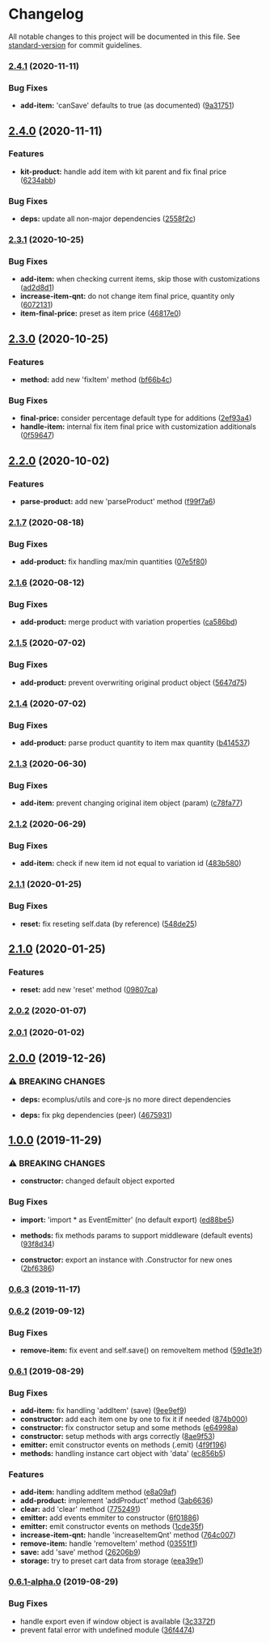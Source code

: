 # Changelog

All notable changes to this project will be documented in this file. See [standard-version](https://github.com/conventional-changelog/standard-version) for commit guidelines.

### [2.4.1](https://github.com/ecomplus/shopping-cart/compare/v2.4.0...v2.4.1) (2020-11-11)


### Bug Fixes

* **add-item:** 'canSave' defaults to true (as documented) ([9a31751](https://github.com/ecomplus/shopping-cart/commit/9a31751bbf487965a45e777cf28f2f8096958f29))

## [2.4.0](https://github.com/ecomplus/shopping-cart/compare/v2.3.1...v2.4.0) (2020-11-11)


### Features

* **kit-product:** handle add item with kit parent and fix final price ([6234abb](https://github.com/ecomplus/shopping-cart/commit/6234abb1e12092979fa5a379fdae500da514bcff))


### Bug Fixes

* **deps:** update all non-major dependencies ([2558f2c](https://github.com/ecomplus/shopping-cart/commit/2558f2ce6e744d0192b325bcf9d32f33e14df00e))

### [2.3.1](https://github.com/ecomplus/shopping-cart/compare/v2.3.0...v2.3.1) (2020-10-25)


### Bug Fixes

* **add-item:** when checking current items, skip those with customizations ([ad2d8d1](https://github.com/ecomplus/shopping-cart/commit/ad2d8d19ab7b32daf0ab6fe31889f513d1fc97ac))
* **increase-item-qnt:** do not change item final price, quantity only ([6072131](https://github.com/ecomplus/shopping-cart/commit/6072131e00b0f1281e690187a867045694b8c6a9))
* **item-final-price:** preset as item price ([46817e0](https://github.com/ecomplus/shopping-cart/commit/46817e06ea37aa713a720c4d278458e65e6ecd81))

## [2.3.0](https://github.com/ecomplus/shopping-cart/compare/v2.2.0...v2.3.0) (2020-10-25)


### Features

* **method:** add new 'fixItem' method ([bf66b4c](https://github.com/ecomplus/shopping-cart/commit/bf66b4c16eecee590a98ea6b4bba58276d16f534))


### Bug Fixes

* **final-price:** consider percentage default type for additions ([2ef93a4](https://github.com/ecomplus/shopping-cart/commit/2ef93a4986828ea83b47fe1363a4a7e76b10ab57))
* **handle-item:** internal fix item final price with customization additionals ([0f59647](https://github.com/ecomplus/shopping-cart/commit/0f59647d120787e15f8c91f0f150513534c1dda7))

## [2.2.0](https://github.com/ecomplus/shopping-cart/compare/v2.1.7...v2.2.0) (2020-10-02)


### Features

* **parse-product:** add new 'parseProduct' method ([f99f7a6](https://github.com/ecomplus/shopping-cart/commit/f99f7a642927e1f49527278d404bca0d49784b8e))

### [2.1.7](https://github.com/ecomplus/shopping-cart/compare/v2.1.6...v2.1.7) (2020-08-18)


### Bug Fixes

* **add-product:** fix handling max/min quantities ([07e5f80](https://github.com/ecomplus/shopping-cart/commit/07e5f80e75f5a5ff3bd9ff46052175a8b3577a25))

### [2.1.6](https://github.com/ecomplus/shopping-cart/compare/v2.1.5...v2.1.6) (2020-08-12)


### Bug Fixes

* **add-product:** merge product with variation properties ([ca586bd](https://github.com/ecomplus/shopping-cart/commit/ca586bdd779a9b0eb1c3f1f218b3b088d70d2359))

### [2.1.5](https://github.com/ecomplus/shopping-cart/compare/v2.1.4...v2.1.5) (2020-07-02)


### Bug Fixes

* **add-product:** prevent overwriting original product object ([5647d75](https://github.com/ecomplus/shopping-cart/commit/5647d7585832fb2cc0be441a0b40e19763090c20))

### [2.1.4](https://github.com/ecomplus/shopping-cart/compare/v2.1.3...v2.1.4) (2020-07-02)


### Bug Fixes

* **add-product:** parse product quantity to item max quantity ([b414537](https://github.com/ecomplus/shopping-cart/commit/b414537d80e70720f79da6b02a4ceb4dedfc560a))

### [2.1.3](https://github.com/ecomplus/shopping-cart/compare/v2.1.2...v2.1.3) (2020-06-30)


### Bug Fixes

* **add-item:** prevent changing original item object (param) ([c78fa77](https://github.com/ecomplus/shopping-cart/commit/c78fa7753eb2dc6ad98a41e80f94e382e14fb264))

### [2.1.2](https://github.com/ecomclub/shopping-cart/compare/v2.1.1...v2.1.2) (2020-06-29)


### Bug Fixes

* **add-item:** check if new item id not equal to variation id ([483b580](https://github.com/ecomclub/shopping-cart/commit/483b5802a1909f55beb10671034d7866f7e43129))

### [2.1.1](https://github.com/ecomclub/shopping-cart/compare/v2.1.0...v2.1.1) (2020-01-25)


### Bug Fixes

* **reset:** fix reseting self.data (by reference) ([548de25](https://github.com/ecomclub/shopping-cart/commit/548de25f7605374c220d897d2b1cdf699a76ea03))

## [2.1.0](https://github.com/ecomclub/shopping-cart/compare/v2.0.2...v2.1.0) (2020-01-25)


### Features

* **reset:** add new 'reset' method ([09807ca](https://github.com/ecomclub/shopping-cart/commit/09807ca36232987f8cb0b359fde4ab0d0c20338e))

### [2.0.2](https://github.com/ecomclub/shopping-cart/compare/v2.0.1...v2.0.2) (2020-01-07)

### [2.0.1](https://github.com/ecomclub/shopping-cart/compare/v2.0.0...v2.0.1) (2020-01-02)

## [2.0.0](https://github.com/ecomclub/shopping-cart/compare/v1.0.0...v2.0.0) (2019-12-26)


### ⚠ BREAKING CHANGES

* **deps:** ecomplus/utils and core-js no more direct dependencies

* **deps:** fix pkg dependencies (peer) ([4675931](https://github.com/ecomclub/shopping-cart/commit/46759313b22d165dde3cd4943c1e65b0efc4d900))

## [1.0.0](https://github.com/ecomclub/shopping-cart/compare/v0.6.3...v1.0.0) (2019-11-29)


### ⚠ BREAKING CHANGES

* **constructor:** changed default object exported

### Bug Fixes

* **import:** 'import * as EventEmitter' (no default export) ([ed88be5](https://github.com/ecomclub/shopping-cart/commit/ed88be5d855df2dd64a24b52d0d56409908e79cc))
* **methods:** fix methods params to support middleware (default events) ([93f8d34](https://github.com/ecomclub/shopping-cart/commit/93f8d342dfa23350f583928133016c1803a34b08))


* **constructor:** export an instance with .Constructor for new ones ([2bf6386](https://github.com/ecomclub/shopping-cart/commit/2bf6386f8554a1a02d992628aa37ce633716c5bf))

### [0.6.3](https://github.com/ecomclub/shopping-cart/compare/v0.6.2...v0.6.3) (2019-11-17)

### [0.6.2](https://github.com/ecomclub/shopping-cart/compare/v0.6.1...v0.6.2) (2019-09-12)


### Bug Fixes

* **remove-item:** fix event and self.save() on removeItem method ([59d1e3f](https://github.com/ecomclub/shopping-cart/commit/59d1e3f))

### [0.6.1](https://github.com/ecomclub/shopping-cart/compare/v0.6.1-alpha.0...v0.6.1) (2019-08-29)


### Bug Fixes

* **add-item:** fix handling 'addItem' (save) ([9ee9ef9](https://github.com/ecomclub/shopping-cart/commit/9ee9ef9))
* **constructor:** add each item one by one to fix it if needed ([874b000](https://github.com/ecomclub/shopping-cart/commit/874b000))
* **constructor:** fix constructor setup and some methods ([e64998a](https://github.com/ecomclub/shopping-cart/commit/e64998a))
* **constructor:** setup methods with args correctly ([8ae9f53](https://github.com/ecomclub/shopping-cart/commit/8ae9f53))
* **emitter:** emit constructor events on methods (.emit) ([4f9f196](https://github.com/ecomclub/shopping-cart/commit/4f9f196))
* **methods:** handling instance cart object with 'data' ([ec856b5](https://github.com/ecomclub/shopping-cart/commit/ec856b5))


### Features

* **add-item:** handling addItem method ([e8a09af](https://github.com/ecomclub/shopping-cart/commit/e8a09af))
* **add-product:** implement 'addProduct' method ([3ab6636](https://github.com/ecomclub/shopping-cart/commit/3ab6636))
* **clear:** add 'clear' method ([7752491](https://github.com/ecomclub/shopping-cart/commit/7752491))
* **emitter:** add events emmiter to constructor ([6f01886](https://github.com/ecomclub/shopping-cart/commit/6f01886))
* **emitter:** emit constructor events on methods ([1cde35f](https://github.com/ecomclub/shopping-cart/commit/1cde35f))
* **increase-item-qnt:** handle 'increaseItemQnt' method ([764c007](https://github.com/ecomclub/shopping-cart/commit/764c007))
* **remove-item:** handle 'removeItem' method ([03551f1](https://github.com/ecomclub/shopping-cart/commit/03551f1))
* **save:** add 'save' method ([26206b9](https://github.com/ecomclub/shopping-cart/commit/26206b9))
* **storage:** try to preset cart data from storage ([eea39e1](https://github.com/ecomclub/shopping-cart/commit/eea39e1))

### [0.6.1-alpha.0](https://github.com/ecomclub/shopping-cart/compare/v0.3.0...v0.6.1-alpha.0) (2019-08-29)


### Bug Fixes

* handle export even if window object is available ([3c3372f](https://github.com/ecomclub/shopping-cart/commit/3c3372f))
* prevent fatal error with undefined module ([36f4474](https://github.com/ecomclub/shopping-cart/commit/36f4474))
